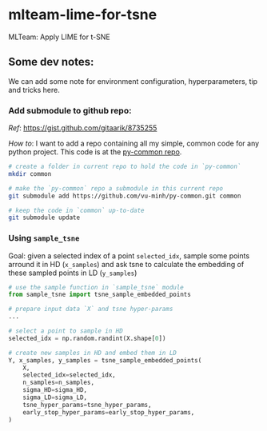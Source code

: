 # mlteam-lime-for-tsne
MLTeam: Apply LIME for t-SNE

## Some dev notes:
We can add some note for environment configuration, hyperparameters, tip and tricks here.

### Add submodule to github repo:

*Ref*: https://gist.github.com/gitaarik/8735255

*How to*: I want to add a repo containing all my simple, common code for any python project. This code is at the [py-common repo](https://github.com/vu-minh/py-common).

```bash
# create a folder in current repo to hold the code in `py-common`
mkdir common

# make the `py-common` repo a submodule in this current repo
git submodule add https://github.com/vu-minh/py-common.git common

# keep the code in `common` up-to-date
git submodule update
```

### Using `sample_tsne`
Goal: given a selected index of a point `selected_idx`, sample some points arround it in HD (`x_samples`) and ask tsne to calculate the embedding of these sampled points in LD (`y_samples`)

```python
# use the sample function in `sample_tsne` module
from sample_tsne import tsne_sample_embedded_points

# prepare input data `X` and tsne hyper-params
...

# select a point to sample in HD
selected_idx = np.random.randint(X.shape[0])

# create new samples in HD and embed them in LD
Y, x_samples, y_samples = tsne_sample_embedded_points(
    X,
    selected_idx=selected_idx,
    n_samples=n_samples,
    sigma_HD=sigma_HD,
    sigma_LD=sigma_LD,
    tsne_hyper_params=tsne_hyper_params,
    early_stop_hyper_params=early_stop_hyper_params,
)
```
